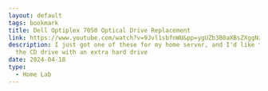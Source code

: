 ```yaml
---
layout: default
tags: bookmark
title: Dell Optiplex 7050 Optical Drive Replacement
link: https://www.youtube.com/watch?v=9Jvl1sbfnWU&pp=ygUZb3B0aXBsZXggNzA1MCBzZmYgdXBncmFkZQ%3D%3D
description: I just got one of these for my home server, and I'd like to replace
  the CD drive with an extra hard drive
date: 2024-04-18
type:
  - Home Lab
---
```

